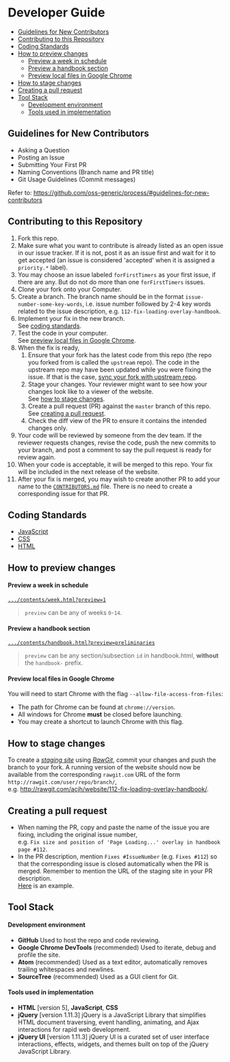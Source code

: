 # Developer Guide
* [Guidelines for New Contributors](#guidelines-for-new-contributors)
* [Contributing to this Repository](#contributing-to-this-repository)
* [Coding Standards](#coding-standards)
* [How to preview changes](#how-to-preview-changes)
    * [Preview a week in schedule](#preview-a-week-in-schedule)
    * [Preview a handbook section](#preview-a-handbook-section)
    * [Preview local files in Google Chrome](#preview-local-files-in-google-chrome)
* [How to stage changes](#how-to-stage-changes)
* [Creating a pull request](#creating-a-pull-request)
* [Tool Stack](#tool-stack)
    * [Development environment](#development-environment)
    * [Tools used in implementation](#tools-used-in-implementation)

## Guidelines for New Contributors
* Asking a Question
* Posting an Issue
* Submitting Your First PR
* Naming Conventions (Branch name and PR title)
* Git Usage Guidelines (Commit messages)

Refer to: https://github.com/oss-generic/process/#guidelines-for-new-contributors

## Contributing to this Repository
1. Fork this repo.
2. Make sure what you want to contribute is already listed as an open issue in our issue tracker.
   If it is not, post it as an issue first and wait for it to get accepted (an issue is considered
   'accepted' when it is assigned a `priority.*` label).
3. You may choose an issue labeled `forFirstTimers` as your first issue, if there are any.
   But do not do more than one `forFirstTimers` issues.
4. Clone your fork onto your Computer.
5. Create a branch. The branch name should be in the format `issue-number-some-key-words`,
   i.e. issue number followed by 2-4 key words related to the issue description,
   e.g. `112-fix-loading-overlay-handbook`.
6. Implement your fix in the new branch.  
   See [coding standards](#coding-standards).
7. Test the code in your computer.  
   See [preview local files in Google Chrome](#preview-local-files-in-google-chrome).
8. When the fix is ready,
   1. Ensure that your fork has the latest code from this repo (the repo you forked from is called
      the `upstream` repo). The code in the upstream repo may have been updated while you were fixing the issue.
      If that is the case, [sync your fork with upstream repo](https://help.github.com/articles/syncing-a-fork/).
   2. Stage your changes. Your reviewer might want to see how your changes look like to a viewer of the website.  
      See [how to stage changes](#how-to-stage-changes).
   3. Create a pull request (PR) against the `master` branch of this repo.  
      See [creating a pull request](#creating-a-pull-request).
   4. Check the diff view of the PR to ensure it contains the intended changes only.
9. Your code will be reviewed by someone from the dev team. If the reviewer requests changes,
   revise the code, push the new commits to your branch, and post a comment to say the pull request
   is ready for review again.
10. When your code is acceptable, it will be merged to this repo. Your fix will be included in the
    next release of the website.
11. After your fix is merged, you may wish to create another PR to add your name to the
    [`CONTRIBUTORS.md`](../CONTRIBUTORS.md) file.
    There is no need to create a corresponding issue for that PR.

## Coding Standards
* [JavaScript](https://docs.google.com/document/d/1gZ6WG6HBTJYHAtVkz9kzi_SUuzfXqzO-SvFnLuag2xM/pub?embedded=true)
* [CSS](https://nus-cs2103.github.io/website/contents/coding-standards-css.html)
* [HTML](https://oss-generic.github.io/process/codingStandards/CodingStandard-Html.html)

## How to preview changes

#### Preview a week in schedule
[`.../contents/week.html?preview=1`](http://nus-cs2103.github.io/website/contents/week.html?preview=1)
> `preview` can be any of weeks `0`-`14`.

#### Preview a handbook section
[`.../contents/handbook.html?preview=preliminaries`](http://nus-cs2103.github.io/website/contents/handbook.html?preview=preliminaries)
> `preview` can be any section/subsection `id` in handbook.html, **without** the `handbook-` prefix.

#### Preview local files in Google Chrome
You will need to start Chrome with the flag `--allow-file-access-from-files`:
* The path for Chrome can be found at `chrome://version`.
* All windows for Chrome **must** be closed before launching.
* You may create a shortcut to launch Chrome with this flag.

## How to stage changes
To create a [*staging site*](https://en.wikipedia.org/wiki/Staging_site) using
[*RawGit*](https://rawgit.com/), commit your changes and push the branch to your fork.
A running version of the website should now be available from the corresponding
`rawgit.com` URL of the form `http://rawgit.com/user/repo/branch/`,  
e.g. http://rawgit.com/acjh/website/112-fix-loading-overlay-handbook/.

## Creating a pull request
* When naming the PR, copy and paste the name of the issue you are fixing, including the original issue number,  
  e.g. `Fix size and position of 'Page Loading...' overlay in handbook page #112`.
* In the PR description, mention `Fixes #IssueNumber` (e.g. `Fixes #112`) so that
  the corresponding issue is closed automatically when the PR is merged.
  Remember to mention the URL of the staging site in your PR description.  
  [Here](https://github.com/nus-cs2103/website/pull/202) is an example.

## Tool Stack

#### Development environment
* **GitHub**
  Used to host the repo and code reviewing.
* **Google Chrome DevTools** (recommended)
  Used to iterate, debug and profile the site.
* **Atom** (recommended)
  Used as a text editor, automatically removes trailing whitespaces and newlines.
* **SourceTree** (recommended)
  Used as a GUI client for Git.

#### Tools used in implementation
* **HTML** [version 5], **JavaScript**, **CSS**
* **jQuery** [version 1.11.3]
  jQuery is a JavaScript Library that simplifies HTML document traversing, event handling, animating, and Ajax interactions for rapid web development.
* **jQuery UI** [version 1.11.3]
  jQuery UI is a curated set of user interface interactions, effects, widgets, and themes built on top of the jQuery JavaScript Library.
